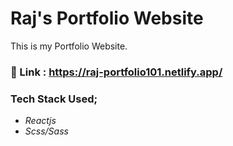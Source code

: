 # Raj's Portfolio Website
This is my Portfolio Website.
### 🔗 Link : https://raj-portfolio101.netlify.app/

### Tech Stack Used;
- *Reactjs*
- *Scss/Sass*

